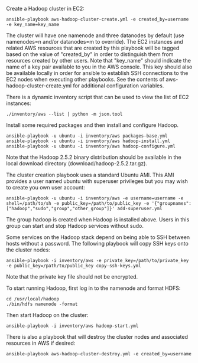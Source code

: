 Create a Hadoop cluster in EC2:
```
ansible-playbook aws-hadoop-cluster-create.yml -e created_by=username -e key_name=key_name
```
The cluster will have one namenode and three datanodes by default (use namenodes=n and/or datanodes=m to override).
The EC2 instances and related AWS resources that are created by this playbook will be tagged based on the value
of "created_by" in order to distinguish them from resources created by other users.
Note that "key_name" should indicate the name of a key pair available to you in the AWS console.
This key should also be available locally in order for ansible to establish SSH connections to the EC2 nodes when executing
other playbooks.
See the contents of aws-hadoop-cluster-create.yml for additional configuration variables.

There is a dynamic inventory script that can be used to view the list of EC2 instances:
```
./inventory/aws --list | python -m json.tool
```

Install some required packages and then install and configure Hadoop.
```
ansible-playbook -u ubuntu -i inventory/aws packages-base.yml
ansible-playbook -u ubuntu -i inventory/aws hadoop-install.yml
ansible-playbook -u ubuntu -i inventory/aws hadoop-configure.yml
```
Note that the Hadoop 2.5.2 binary distribution should be available in the local download directory (download/hadoop-2.5.2.tar.gz).

The cluster creation playbook uses a standard Ubuntu AMI.
This AMI provides a user named ubuntu with superuser privileges but you may wish to create you own user account:
```
ansible-playbook -u ubuntu -i inventory/aws -e username=username -e shell=/path/to/sh -e public_key=/path/to/public_key -e '{"groupnames":["hadoop","sudo","group","other_group"]}' add-superuser.yml
```
The group hadoop is created when Hadoop is installed above.
Users in this group can start and stop Hadoop services without sudo.

Some services on the Hadoop stack depend on being able to SSH between hosts without a password.
The following playbook will copy SSH keys onto the cluster nodes:
```
ansible-playbook -i inventory/aws -e private_key=/path/to/private_key -e public_key=/path/to/public_key copy-ssh-keys.yml
```
Note that the private key file should not be encrypted.

To start running Hadoop, first log in to the namenode and format HDFS:
```
cd /usr/local/hadoop
./bin/hdfs namenode -format
```
Then start Hadoop on the cluster:
```
ansible-playbook -i inventory/aws hadoop-start.yml
```

There is also a playbook that will destroy the cluster nodes and associated resources in AWS if desired:
```
ansible-playbook aws-hadoop-cluster-destroy.yml -e created_by=username
```
